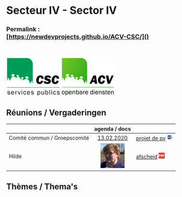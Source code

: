 <link rel="stylesheet" href="kult.css">
<link rel="stylesheet" href="table2.css">

# Secteur IV - Sector IV

### Permalink :<br>[https://newdevprojects.github.io/ACV-CSC/]()

&nbsp;

![](Logo_CSC-SP.png) ![](Logo_ACV-OD.png)

## Réunions / Vergaderingen

| &nbsp; | agenda / docs | &nbsp; |
| :--- | :---: | :--- |
| Comité commun / Groepscomité | [13.02.2020](20200213.md) | [projet de pv]() ![](word.jpg) |
| Hilde | [![](Hilde_small.png)](Hilde.jpg) | [afscheid](afscheid.pdf) ![](pdf.png) |

## Thèmes / Thema's







